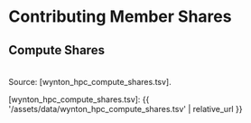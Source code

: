 # Contributing Member Shares

## Compute Shares

<script src="https://d3js.org/d3.v3.min.js"><!-- ~150 kB --></script>
<script src="https://cdn.datatables.net/1.10.16/js/jquery.dataTables.min.js"><!-- ~80 kB --></script>
<script src="https://cdn.datatables.net/1.10.16/js/dataTables.bootstrap.min.js"><!-- 2 kB --></script>

<table id="hosttable">
</table>

<script type="text/javascript" charset="utf-8">
d3.text("{{ '/assets/data/wynton_hpc_compute_shares.tsv' | relative_url }}", "text/csv", function(host_table) {
  // drop header comments
  host_table = host_table.replace(/^[#][^\r\n]*[\r\n]+/mg, '');
  host_table = d3.tsv.parse(host_table);

  var metadata = ['shares', 'queue_slots', 'project'];
  
  var table = d3.select("#hosttable");
  var thead, tbody, tfoot, tr, td, td_status;
  var value, value2;
  var funits = 0, slots = 0, project = "";
  
  /* For each row */
  var nodes = 0;
  host_table.forEach(function(row0) {
    /* Ignore column on /tmp size, iff it exists */
    var row = [row0["shares"], row0["funits"], row0["queue_slots"], row0["project"]];

    if (nodes == 0) {
      tr = table.append("thead").append("tr");
      tr.append("th").text("Shares");
      tr.append("th").text("Functional Units (FU)");
      tr.append("th").text("Slots (member.q)");
      tr.append("th").text("Group");
      tbody = table.append("tbody");
    }
    
    tr = tbody.append("tr");
    for (key in row) td = tr.append("td").text(row[key]);
      
    nodes += 1;
  });
  
  $(document).ready(function() {
    $('#hosttable').DataTable({
      "pageLength": 50,
      "order": [[ 1, "desc" ]]
    });
  });
});
</script>

Source: [wynton_hpc_compute_shares.tsv].


<style>
table {
  margin-top: 2ex;
  margin-bottom: 2ex;
}
tfoot {
  border-top: 2px solid #000;
  font-weight: bold;
}
ttr:last-child { border-top: 2px solid #000; }
</style>

[wynton_hpc_compute_shares.tsv]: {{ '/assets/data/wynton_hpc_compute_shares.tsv' | relative_url }}
